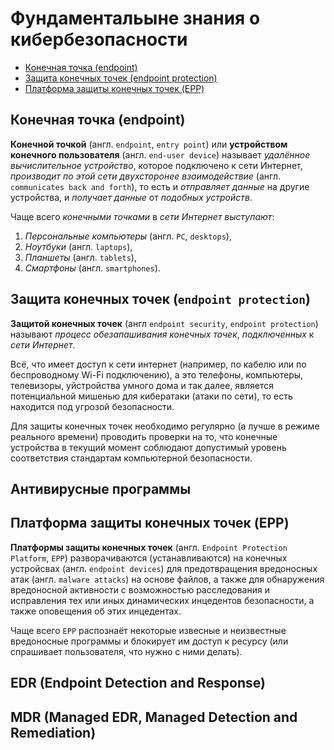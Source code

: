 
# Фундаментальыне знания о кибербезопасности
- [Конечная точка (endpoint)](#конечная-точка-endpoint)
- [Защита конечных точек (endpoint protection)](#защита-конечных-точек-endpoint-protection)
- [Платформа защиты конечных точек (EPP)](#платформа-защиты-конечных-точек-epp)

## Конечная точка (endpoint)


**Конечной точкой** (англ. `endpoint`, `entry point`) или **устройством конечного пользователя** (англ. `end-user device`) называет *удалённое вычислительное устройство*, которое подключено к сети Интернет, *производит по этой сети двухсторонее взаимодействие* (англ. `communicates back and forth`), то есть и *отправляет данные* на другие устройства, и *получает данные* от *подобных устройств*. 

Чаще всего *конечными точками* в *сети Интернет* *выступают*:
1) *Персональные компьютеры* (англ. `PC`, `desktops`),
2) *Ноутбуки* (англ. `laptops`),
3) *Планшеты* (англ. `tablets`),
4) *Смартфоны* (англ. `smartphones`).

## Защита конечных точек (`endpoint protection`)

**Защитой конечных точек** (англ `endpoint security`, `endpoint protection`) называют *процесс обезапашивания конечных точек*, *подключенных* к *сети Интернет*. 

Всё, что имеет доступ к сети интернет (например, по кабелю или по беспроводному Wi-Fi подключению), а это телефоны, компьютеры, телевизоры, уйстройства умного дома и так далее, является потенциальной мишенью для кибератаки (атаки по сети), то есть находится под угрозой безопасности. 

Для защиты конечных точек необходимо регулярно (а лучше в режиме реального времени) проводить проверки на то, что конечные устройства в текущий момент соблюдают допустимый уровень соответствия стандартам компьютерной безопасности.

## Антивирусные программы

## Платформа защиты конечных точек (EPP)

**Платформы защиты конечных точек** (англ. `Endpoint Protection Platform`, `EPP`) разворачиваются (устанавливаются) на конечных устройсвах (англ. `endpoint devices`) для предотвращения вредоносных атак (англ. `malware attacks`) на основе файлов, а также для обнаружения вредоносной активности с возможностью расследования и исправления тех или иных динамических инцедентов безопасности, а также оповещения об этих инцедентах.

Чаще всего `EPP` распознаёт некоторые извесные и неизвестные вредоносные программы и блокирует им доступ к ресурсу (или спрашивает пользователя, что нужно с ними делать).
 
<!-- предотвращают угрозы безопасности конечных точек, такие как известные и неизвестные вредоносные программы.
 -->
## EDR (Endpoint Detection and Response)



## MDR (Managed EDR, Managed Detection and Remediation)

